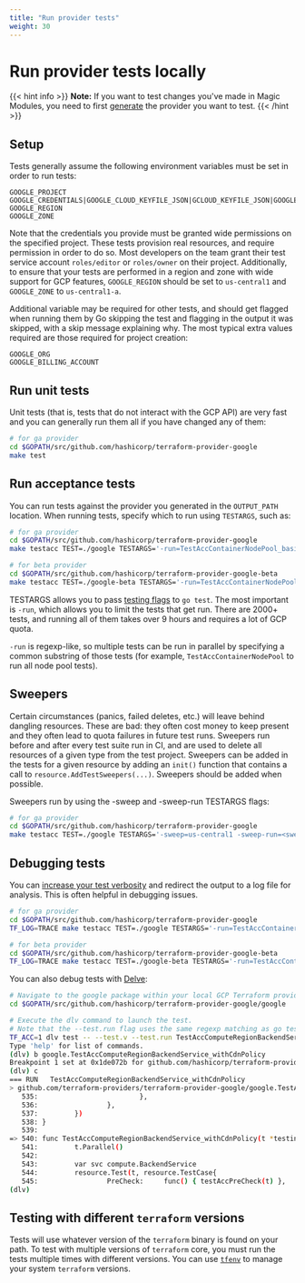 ```yaml
---
title: "Run provider tests"
weight: 30
---
```


# Run provider tests locally

{{< hint info >}}
**Note:** If you want to test changes you've made in Magic Modules, you need to first [generate](/magic-modules/docs/getting-started/generate-providers/) the provider you want to test.
{{< /hint >}}

## Setup

Tests generally assume the following environment variables must be set in order to run tests:

```
GOOGLE_PROJECT
GOOGLE_CREDENTIALS|GOOGLE_CLOUD_KEYFILE_JSON|GCLOUD_KEYFILE_JSON|GOOGLE_USE_DEFAULT_CREDENTIALS
GOOGLE_REGION
GOOGLE_ZONE
```

Note that the credentials you provide must be granted wide permissions on the specified project. These tests provision real resources, and require permission in order to do so. Most developers on the team grant their test service account `roles/editor` or `roles/owner` on their project. Additionally, to ensure that your tests are performed in a region and zone with wide support for GCP features, `GOOGLE_REGION` should be set to `us-central1` and `GOOGLE_ZONE` to `us-central1-a`.

Additional variable may be required for other tests, and should get flagged when running them by Go skipping the test and flagging in the output it was skipped, with a skip message explaining why. The most typical extra values required are those required for project creation:

```
GOOGLE_ORG
GOOGLE_BILLING_ACCOUNT
```

## Run unit tests

Unit tests (that is, tests that do not interact with the GCP API) are very fast and you can generally run them all if you have changed any of them:

```bash
# for ga provider
cd $GOPATH/src/github.com/hashicorp/terraform-provider-google
make test
```

## Run acceptance tests

You can run tests against the provider you generated in the `OUTPUT_PATH` location. When running tests, specify which to run using `TESTARGS`, such as:

```bash
# for ga provider
cd $GOPATH/src/github.com/hashicorp/terraform-provider-google
make testacc TEST=./google TESTARGS='-run=TestAccContainerNodePool_basic'

# for beta provider
cd $GOPATH/src/github.com/hashicorp/terraform-provider-google-beta
make testacc TEST=./google-beta TESTARGS='-run=TestAccContainerNodePool_basic'
```

TESTARGS allows you to pass [testing flags](https://pkg.go.dev/cmd/go#hdr-Testing_flags) to `go test`. The most important is `-run`, which allows you to limit the tests that get run. There are 2000+ tests, and running all of them takes over 9 hours and requires a lot of GCP quota.

`-run` is regexp-like, so multiple tests can be run in parallel by specifying a common substring of those tests (for example, `TestAccContainerNodePool` to run all node pool tests).

## Sweepers

Certain circumstances (panics, failed deletes, etc.) will leave behind dangling resources. These are bad: they often cost money to keep present and they often lead to quota failures in future test runs. Sweepers run before and after every test suite run in CI, and are used to delete all resources of a given type from the test project. Sweepers can be added in the tests for a given resource by adding an `init()` function that contains a call to `resource.AddTestSweepers(...)`. Sweepers should be added when possible.

Sweepers run by using the -sweep and -sweep-run TESTARGS flags:
```bash
# for ga provider
cd $GOPATH/src/github.com/hashicorp/terraform-provider-google
make testacc TEST=./google TESTARGS='-sweep=us-central1 -sweep-run=<sweeper-name-here>'
```


## Debugging tests

You can [increase your test verbosity](https://www.terraform.io/docs/internals/debugging.html)  and redirect the output to a log file for analysis. This is often helpful in debugging issues.

```bash
# for ga provider
cd $GOPATH/src/github.com/hashicorp/terraform-provider-google
TF_LOG=TRACE make testacc TEST=./google TESTARGS='-run=TestAccContainerNodePool_basic' > output.log

# for beta provider
cd $GOPATH/src/github.com/hashicorp/terraform-provider-google-beta
TF_LOG=TRACE make testacc TEST=./google-beta TESTARGS='-run=TestAccContainerNodePool_basic' > output.log
```

You can also debug tests with [Delve](https://github.com/go-delve/delve):

```bash
# Navigate to the google package within your local GCP Terraform provider Git clone.
cd $GOPATH/src/github.com/hashicorp/terraform-provider-google/google

# Execute the dlv command to launch the test.
# Note that the --test.run flag uses the same regexp matching as go test --run.
TF_ACC=1 dlv test -- --test.v --test.run TestAccComputeRegionBackendService_withCdnPolicy
Type 'help' for list of commands.
(dlv) b google.TestAccComputeRegionBackendService_withCdnPolicy
Breakpoint 1 set at 0x1de072b for github.com/hashicorp/terraform-provider-google/google.TestAccComputeRegionBackendService_withCdnPolicy() ./resource_compute_region_backend_service_test.go:540
(dlv) c
=== RUN   TestAccComputeRegionBackendService_withCdnPolicy
> github.com/terraform-providers/terraform-provider-google/google.TestAccComputeRegionBackendService_withCdnPolicy() ./resource_compute_region_backend_service_test.go:540 (hits goroutine(7):1 total:1) (PC: 0x1de072b)
   535:                         },
   536:                 },
   537:         })
   538: }
   539:
=> 540: func TestAccComputeRegionBackendService_withCdnPolicy(t *testing.T) {
   541:         t.Parallel()
   542:
   543:         var svc compute.BackendService
   544:         resource.Test(t, resource.TestCase{
   545:                 PreCheck:     func() { testAccPreCheck(t) },
(dlv)
```

## Testing with different `terraform` versions

Tests will use whatever version of the `terraform` binary is found on your path. To test with multiple versions of `terraform` core, you must run the tests multiple times with different versions. You can use [`tfenv`](https://github.com/tfutils/tfenv) to manage your system `terraform` versions.
